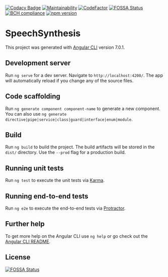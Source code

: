 [![Codacy Badge](https://api.codacy.com/project/badge/Grade/082267c017e047a7b9ecb888d0779860)](https://app.codacy.com/app/kamiazya/ngx-speech-synthesis?utm_source=github.com&utm_medium=referral&utm_content=kamiazya/ngx-speech-synthesis&utm_campaign=Badge_Grade_Dashboard) [![Maintainability](https://api.codeclimate.com/v1/badges/9723b4dde56568506ec5/maintainability)](https://codeclimate.com/github/kamiazya/ngx-speech-synthesis/maintainability) [![CodeFactor](https://www.codefactor.io/repository/github/kamiazya/ngx-speech-synthesis/badge)](https://www.codefactor.io/repository/github/kamiazya/ngx-speech-synthesis) [![FOSSA Status](https://app.fossa.io/api/projects/git%2Bgithub.com%2Fkamiazya%2Fngx-speech-synthesis.svg?type=shield)](https://app.fossa.io/projects/git%2Bgithub.com%2Fkamiazya%2Fngx-speech-synthesis?ref=badge_shield) [![BCH compliance](https://bettercodehub.com/edge/badge/kamiazya/ngx-speech-synthesis?branch=master)](https://bettercodehub.com/) [![npm version](https://badge.fury.io/js/%40kamiazya%2Fngx-speech-synthesis.svg)](https://badge.fury.io/js/%40kamiazya%2Fngx-speech-synthesis)

# SpeechSynthesis

This project was generated with [Angular CLI](https://github.com/angular/angular-cli) version 7.0.1.

## Development server

Run `ng serve` for a dev server. Navigate to `http://localhost:4200/`. The app will automatically reload if you change any of the source files.

## Code scaffolding

Run `ng generate component component-name` to generate a new component. You can also use `ng generate directive|pipe|service|class|guard|interface|enum|module`.

## Build

Run `ng build` to build the project. The build artifacts will be stored in the `dist/` directory. Use the `--prod` flag for a production build.

## Running unit tests

Run `ng test` to execute the unit tests via [Karma](https://karma-runner.github.io).

## Running end-to-end tests

Run `ng e2e` to execute the end-to-end tests via [Protractor](http://www.protractortest.org/).

## Further help

To get more help on the Angular CLI use `ng help` or go check out the [Angular CLI README](https://github.com/angular/angular-cli/blob/master/README.md).


## License

[![FOSSA Status](https://app.fossa.io/api/projects/git%2Bgithub.com%2Fkamiazya%2Fngx-speech-synthesis.svg?type=large)](https://app.fossa.io/projects/git%2Bgithub.com%2Fkamiazya%2Fngx-speech-synthesis?ref=badge_large)
